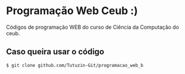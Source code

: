 # Programação Web Ceub :)

Códigos de programação WEB do curso de Ciência da Computação do ceub.

## Caso queira usar o código

```bash
$ git clone github.com/Tutuzin-Git/programacao_web_b

